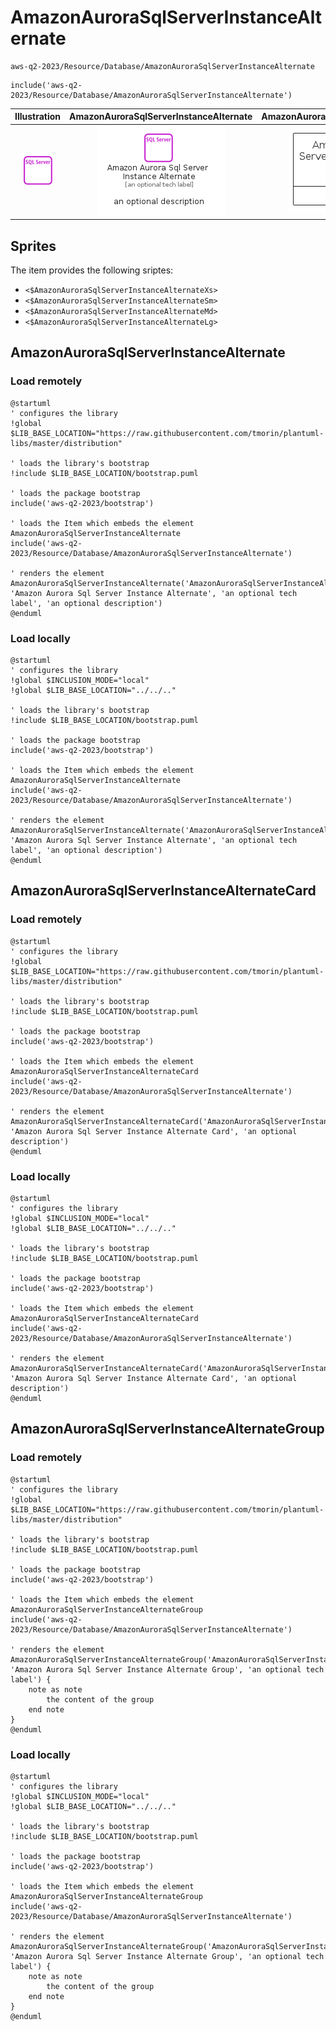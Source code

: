 # AmazonAuroraSqlServerInstanceAlternate


```text
aws-q2-2023/Resource/Database/AmazonAuroraSqlServerInstanceAlternate
```

```text
include('aws-q2-2023/Resource/Database/AmazonAuroraSqlServerInstanceAlternate')
```



| Illustration | AmazonAuroraSqlServerInstanceAlternate | AmazonAuroraSqlServerInstanceAlternateCard | AmazonAuroraSqlServerInstanceAlternateGroup |
| :---: | :---: | :---: | :---: |
| ![illustration for Illustration](../../../aws-q2-2023/Resource/Database/AmazonAuroraSqlServerInstanceAlternate.png) | ![illustration for AmazonAuroraSqlServerInstanceAlternate](../../../aws-q2-2023/Resource/Database/AmazonAuroraSqlServerInstanceAlternate.Local.png) | ![illustration for AmazonAuroraSqlServerInstanceAlternateCard](../../../aws-q2-2023/Resource/Database/AmazonAuroraSqlServerInstanceAlternateCard.Local.png) | ![illustration for AmazonAuroraSqlServerInstanceAlternateGroup](../../../aws-q2-2023/Resource/Database/AmazonAuroraSqlServerInstanceAlternateGroup.Local.png) |



## Sprites
The item provides the following sriptes:

- `<$AmazonAuroraSqlServerInstanceAlternateXs>`
- `<$AmazonAuroraSqlServerInstanceAlternateSm>`
- `<$AmazonAuroraSqlServerInstanceAlternateMd>`
- `<$AmazonAuroraSqlServerInstanceAlternateLg>`





## AmazonAuroraSqlServerInstanceAlternate

### Load remotely
```plantuml
@startuml
' configures the library
!global $LIB_BASE_LOCATION="https://raw.githubusercontent.com/tmorin/plantuml-libs/master/distribution"

' loads the library's bootstrap
!include $LIB_BASE_LOCATION/bootstrap.puml

' loads the package bootstrap
include('aws-q2-2023/bootstrap')

' loads the Item which embeds the element AmazonAuroraSqlServerInstanceAlternate
include('aws-q2-2023/Resource/Database/AmazonAuroraSqlServerInstanceAlternate')

' renders the element
AmazonAuroraSqlServerInstanceAlternate('AmazonAuroraSqlServerInstanceAlternate', 'Amazon Aurora Sql Server Instance Alternate', 'an optional tech label', 'an optional description')
@enduml
```

### Load locally
```plantuml
@startuml
' configures the library
!global $INCLUSION_MODE="local"
!global $LIB_BASE_LOCATION="../../.."

' loads the library's bootstrap
!include $LIB_BASE_LOCATION/bootstrap.puml

' loads the package bootstrap
include('aws-q2-2023/bootstrap')

' loads the Item which embeds the element AmazonAuroraSqlServerInstanceAlternate
include('aws-q2-2023/Resource/Database/AmazonAuroraSqlServerInstanceAlternate')

' renders the element
AmazonAuroraSqlServerInstanceAlternate('AmazonAuroraSqlServerInstanceAlternate', 'Amazon Aurora Sql Server Instance Alternate', 'an optional tech label', 'an optional description')
@enduml
```

## AmazonAuroraSqlServerInstanceAlternateCard

### Load remotely
```plantuml
@startuml
' configures the library
!global $LIB_BASE_LOCATION="https://raw.githubusercontent.com/tmorin/plantuml-libs/master/distribution"

' loads the library's bootstrap
!include $LIB_BASE_LOCATION/bootstrap.puml

' loads the package bootstrap
include('aws-q2-2023/bootstrap')

' loads the Item which embeds the element AmazonAuroraSqlServerInstanceAlternateCard
include('aws-q2-2023/Resource/Database/AmazonAuroraSqlServerInstanceAlternate')

' renders the element
AmazonAuroraSqlServerInstanceAlternateCard('AmazonAuroraSqlServerInstanceAlternateCard', 'Amazon Aurora Sql Server Instance Alternate Card', 'an optional description')
@enduml
```

### Load locally
```plantuml
@startuml
' configures the library
!global $INCLUSION_MODE="local"
!global $LIB_BASE_LOCATION="../../.."

' loads the library's bootstrap
!include $LIB_BASE_LOCATION/bootstrap.puml

' loads the package bootstrap
include('aws-q2-2023/bootstrap')

' loads the Item which embeds the element AmazonAuroraSqlServerInstanceAlternateCard
include('aws-q2-2023/Resource/Database/AmazonAuroraSqlServerInstanceAlternate')

' renders the element
AmazonAuroraSqlServerInstanceAlternateCard('AmazonAuroraSqlServerInstanceAlternateCard', 'Amazon Aurora Sql Server Instance Alternate Card', 'an optional description')
@enduml
```

## AmazonAuroraSqlServerInstanceAlternateGroup

### Load remotely
```plantuml
@startuml
' configures the library
!global $LIB_BASE_LOCATION="https://raw.githubusercontent.com/tmorin/plantuml-libs/master/distribution"

' loads the library's bootstrap
!include $LIB_BASE_LOCATION/bootstrap.puml

' loads the package bootstrap
include('aws-q2-2023/bootstrap')

' loads the Item which embeds the element AmazonAuroraSqlServerInstanceAlternateGroup
include('aws-q2-2023/Resource/Database/AmazonAuroraSqlServerInstanceAlternate')

' renders the element
AmazonAuroraSqlServerInstanceAlternateGroup('AmazonAuroraSqlServerInstanceAlternateGroup', 'Amazon Aurora Sql Server Instance Alternate Group', 'an optional tech label') {
    note as note
        the content of the group
    end note
}
@enduml
```

### Load locally
```plantuml
@startuml
' configures the library
!global $INCLUSION_MODE="local"
!global $LIB_BASE_LOCATION="../../.."

' loads the library's bootstrap
!include $LIB_BASE_LOCATION/bootstrap.puml

' loads the package bootstrap
include('aws-q2-2023/bootstrap')

' loads the Item which embeds the element AmazonAuroraSqlServerInstanceAlternateGroup
include('aws-q2-2023/Resource/Database/AmazonAuroraSqlServerInstanceAlternate')

' renders the element
AmazonAuroraSqlServerInstanceAlternateGroup('AmazonAuroraSqlServerInstanceAlternateGroup', 'Amazon Aurora Sql Server Instance Alternate Group', 'an optional tech label') {
    note as note
        the content of the group
    end note
}
@enduml
```

